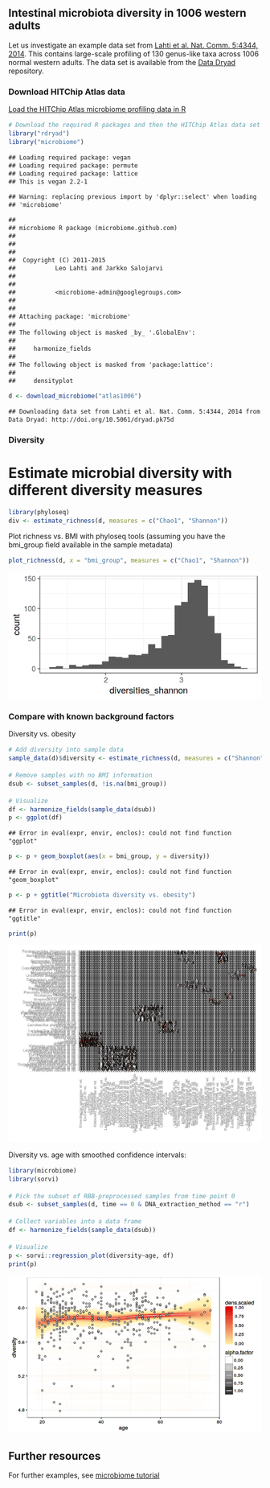 ## Intestinal microbiota diversity in 1006 western adults

Let us investigate an example data set from [Lahti et al. Nat. Comm. 5:4344, 2014](http://www.nature.com/ncomms/2014/140708/ncomms5344/full/ncomms5344.html). This contains large-scale profiling of 130 genus-like taxa across 1006 normal western adults. The data set is available from the [Data Dryad](http://doi.org/10.5061/dryad.pk75d) repository.


### Download HITChip Atlas data

[Load the HITChip Atlas microbiome profiling data in R](Data.md)


```r
# Download the required R packages and then the HITChip Atlas data set
library("rdryad")
library("microbiome")
```

```
## Loading required package: vegan
## Loading required package: permute
## Loading required package: lattice
## This is vegan 2.2-1
```

```
## Warning: replacing previous import by 'dplyr::select' when loading
## 'microbiome'
```

```
## 
## microbiome R package (microbiome.github.com)
##           
## 
## 
##  Copyright (C) 2011-2015
##           Leo Lahti and Jarkko Salojarvi 
## 
##         
##           <microbiome-admin@googlegroups.com>
## 
## 
## Attaching package: 'microbiome'
## 
## The following object is masked _by_ '.GlobalEnv':
## 
##     harmonize_fields
## 
## The following object is masked from 'package:lattice':
## 
##     densityplot
```

```r
d <- download_microbiome("atlas1006")
```

```
## Downloading data set from Lahti et al. Nat. Comm. 5:4344, 2014 from Data Dryad: http://doi.org/10.5061/dryad.pk75d
```


### Diversity 

# Estimate microbial diversity with different diversity measures


```r
library(phyloseq)
div <- estimate_richness(d, measures = c("Chao1", "Shannon"))
```

Plot richness vs. BMI with phyloseq tools (assuming you have the bmi_group field available in the sample metadata)


```r
plot_richness(d, x = "bmi_group", measures = c("Chao1", "Shannon"))
```

![plot of chunk div-example2](figure/div-example2-1.png) 


### Compare with known background factors

Diversity vs. obesity


```r
# Add diversity into sample data
sample_data(d)$diversity <- estimate_richness(d, measures = c("Shannon"))$Shannon

# Remove samples with no BMI information
dsub <- subset_samples(d, !is.na(bmi_group))

# Visualize
df <- harmonize_fields(sample_data(dsub))
p <- ggplot(df)
```

```
## Error in eval(expr, envir, enclos): could not find function "ggplot"
```

```r
p <- p + geom_boxplot(aes(x = bmi_group, y = diversity))
```

```
## Error in eval(expr, envir, enclos): could not find function "geom_boxplot"
```

```r
p <- p + ggtitle("Microbiota diversity vs. obesity")
```

```
## Error in eval(expr, envir, enclos): could not find function "ggtitle"
```

```r
print(p)
```

![plot of chunk diversitywithmetadata](figure/diversitywithmetadata-1.png) 


Diversity vs. age with smoothed confidence intervals:


```r
library(microbiome)
library(sorvi)

# Pick the subset of RBB-preprocessed samples from time point 0
dsub <- subset_samples(d, time == 0 & DNA_extraction_method == "r")

# Collect variables into a data frame
df <- harmonize_fields(sample_data(dsub))

# Visualize
p <- sorvi::regression_plot(diversity~age, df)
print(p)
```

![plot of chunk atlas-example3](figure/atlas-example3-1.png) 


## Further resources

For further examples, see [microbiome tutorial](https://github.com/microbiome/microbiome/blob/master/vignettes/vignette.md)
